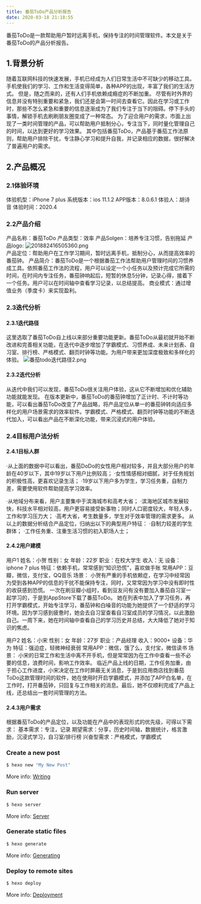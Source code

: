 ```yaml
---
title: 番茄ToDo产品分析报告
date: 2020-03-18 21:18:55
---
```

番茄ToDo是一款帮助用户暂时远离手机，保持专注的时间管理软件。本文是关于番茄ToDo的产品分析报告。

## 1.背景分析
随着互联网科技的快速发展，手机已经成为人们日常生活中不可缺少的移动工具。手机使我们的学习、工作和生活变得简单，各种APP的出现，丰富了我们的生活方式。
但是，随之而来的，还有人们手机依赖成瘾症的不断加重。
尽管有时外界的信息并没有特别重要和紧急，我们还是会第一时间去查看它。因此在学习或工作时，那些不怎么紧急和重要的信息逐渐成为了我们专注于当下的阻碍。停下手头的事情，解锁手机去刷刷朋友圈变成了一种常态。
为了迎合用户的需求，市面上出现了一类时间管理的产品，可以帮助用户抵制分心，专注当下，同时量化管理自己的时间，以达到更好的学习效果。
其中包括番茄ToDo，产品基于番茄工作法原则，帮助用户排除干扰，专注静心学习和提升自我，并记录相应的数据，很好解决了普遍用户的需求。

## 2.产品概况
### 2.1体验环境
体验机型：iPhone 7 plus
系统版本：ios 11.1.2
APP版本：8.0.6.1
体验人：胡诗音
体验时间：2020.4
### 2.2产品介绍
产品名称：番茄ToDo
产品类型：效率
产品Solgen：培养专注习惯，告别拖延 
产品logo: ![201882416505360.png](https://i.loli.net/2020/06/27/pKg9zYhZkayBMFS.png)                                            
产品定位：帮助用户在工作学习期间，暂时远离手机，抵制分心，从而提高效率的番茄钟。
产品简介：番茄ToDo是一个根据番茄工作法帮助用户管理时间的习惯养成工具。依照番茄工作法的流程，用户可以设定一个小任务以及预计完成它所需的时间，在时间内专注任务，番茄钟响起后，短暂的休息5分钟，记录心得，接着下一个任务。用户可以在时间轴中查看学习记录，以总结提高。
商业模式：通过增值业务（季度卡）来实现盈利。
### 2.3迭代分析
#### 2.3.1迭代路径
这里选取了番茄ToDo自上线以来部分重要功能更新。番茄ToDo从最初就开始不断改进和完善相关功能，在迭代中逐步增加了学霸模式、习惯养成、未来计划表、自习室、排行榜、严格模式、翻页时钟等功能。为用户带来更加深度极致和多样化的体验。
![番茄todo迭代路径2.png](https://i.loli.net/2020/06/27/Pf2ELu36qIzteJ5.png)
#### 2.3.2迭代分析
从迭代中我们可以发现，番茄ToDo很关注用户体验，这从它不断增加和优化辅助功能就能发现。
在版本更新中，番茄ToDo的番茄钟增加了正计时、不计时等功能，可以看出番茄ToDo改变了产品战略，将产品定位从单一的番茄钟转向适应多样化的用户场景需求的效率软件。学霸模式、严格模式、翻页时钟等功能的不断迭代加入，可以看出产品在不断深化功能，带来沉浸式的用户体验。
### 2.4目标用户法分析
#### 2.4.1目标人群

·从上面的数据中可以看出，番茄DoDo的女性用户相对较多，并且大部分用户的年龄在40岁以下，其中19岁以下用户比例较高；
·女性情感相对细腻，对于任务规划的积极性高，更喜欢记录生活；
·19岁以下用户多为学生，学习任务重，自制力差，需要使用软件帮助提高学习效率。

·从地域分布来看，用户主要集中于滨海城市和高考大省；
·滨海地区城市发展较快，科技水平相对较高，用户更容易接受新事物；同时人口密度较大，年轻人多，工作和学习压力大； 
·高考大省，考生数量多，学生对于效率管理的需求更多。
从以上的数据分析结合产品定位，归纳出以下的典型用户特征：
·自制力较差的学生群体；
·工作任务重、注重生活习惯的初入职场人士；
#### 2.4.2用户建模
用户1
姓名：小贺
性别：女
年龄：22岁
职业：在校大学生
收入：无
设备：iphone 7 plus
特征：依赖手机，常常感到“知识恐慌”，喜欢做手账
常用APP：豆瓣，微信，支付宝，QQ音乐
场景：
小贺有严重的手机依赖症，在学习中经常因为受到各种APP的信息的干扰不能保持专注，同时，又常常因为学习中没有即时性的收获感到恐慌。
一次在刷豆瓣小组时，看到豆友问有没有要加入番茄自习室一起学习的，于是到AppStore下载了番茄ToDo。
她在列表中加入了学习任务，再打开学霸模式，开始专注学习，番茄钟和白噪音的功能为她提供了一个舒适的学习环境。因为学习感到疲惫时，她会去自习室查看自习室成员的学习情况，以此激励自己。一周下来，她在时间轴中查看自己的学习历史并总结，大大降低了她对于知识的焦虑。

用户2
姓名：小宋
性别：女
年龄：27岁
职业：产品经理 
收入：9000+
设备：华为
特征：强迫症，轻微神经衰弱
常用APP：微信，饿了么，支付宝，微信读书
场景：
小宋的日常工作和生活中离不开手机，但是常常因为在工作中查看一些不必要的信息，浪费时间，影响工作效率。
临近产品上线的日期，工作任务加重，由于担心工作进度，小宋决定在工作时屏蔽无关消息，于是到应用商店找到番茄ToDo这款管理时间的软件，她在使用时开启学霸模式，并添加了APP白名单，在工作时，打开番茄钟，只回复与工作相关的消息。最后，她不仅顺利完成了产品上线，还总结出一套时间管理的方法。
 
#### 2.4.3用户需求
根据番茄ToDo的产品定位，以及功能在产品中的表现形式的优先级，可得以下需求：
基本需求：专注，记录
期望需求：分享，历史时间轴，数据统计，格言激励，沉浸式学习，自习室/排行榜
兴奋型需求：严格模式，学霸模式 













### Create a new post

``` bash
$ hexo new "My New Post"
```

More info: [Writing](https://hexo.io/docs/writing.html)

### Run server

``` bash
$ hexo server
```

More info: [Server](https://hexo.io/docs/server.html)

### Generate static files

``` bash
$ hexo generate
```

More info: [Generating](https://hexo.io/docs/generating.html)

### Deploy to remote sites

``` bash
$ hexo deploy
```

More info: [Deployment](https://hexo.io/docs/one-command-deployment.html)
